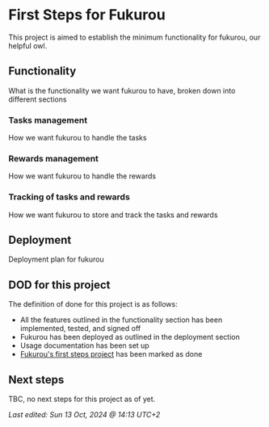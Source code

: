 # First Steps for Fukurou

This project is aimed to establish the minimum functionality for fukurou, our helpful owl.

## Functionality
What is the functionality we want fukurou to have, broken down into different sections

### Tasks management
How we want fukurou to handle the tasks

### Rewards management
How we want fukurou to handle the rewards

### Tracking of tasks and rewards
How we want fukurou to store and track the tasks and rewards

## Deployment

Deployment plan for fukurou

## DOD for this project

The definition of done for this project is as follows:

- All the features outlined in the functionality section has been implemented, tested, and signed off
- Fukurou has been deployed as outlined in the deployment section
- Usage documentation has been set up
- [Fukurou's first steps project](https://github.com/users/lyra-hickory/projects/1/views/1) has been marked as done

## Next steps

TBC, no next steps for this project as of yet.

*Last edited: Sun 13 Oct, 2024 @ 14:13 UTC+2*